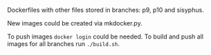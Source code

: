 Dockerfiles with other files stored in branches: p9, p10 and sisyphus.

New images could be created via mkdocker.py.

To push images `docker login` could be needed.
To build and push all images for all branches run `./build.sh`.
